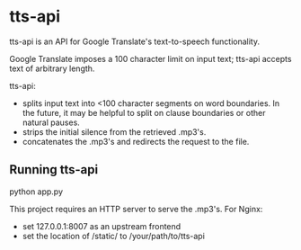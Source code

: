 tts-api
=======

tts-api is an API for Google Translate's text-to-speech functionality.

Google Translate imposes a 100 character limit on input text; tts-api accepts text of arbitrary length. 

tts-api:
* splits input text into <100 character segments on word boundaries. In the future, it may be helpful to
split on clause boundaries or other natural pauses.
* strips the initial silence from the retrieved .mp3's.
* concatenates the .mp3's and redirects the request to the file.


Running tts-api
---------------

  python app.py
  
This project requires an HTTP server to serve the .mp3's.
For Nginx:
* set 127.0.0.1:8007 as an upstream frontend
* set the location of /static/ to /your/path/to/tts-api
